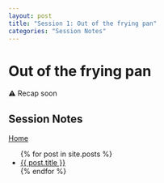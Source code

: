 ```yaml
---
layout: post
title: "Session 1: Out of the frying pan"
categories: "Session Notes"
---
```

# Out of the frying pan

⚠️ Recap soon

## Session Notes
<a href="{{ site.url }}">Home</a>

<ul>
  {% for post in site.posts %}
    <li>
      <a href="{{ post.url }}">{{ post.title }}</a>
    </li>
  {% endfor %}
</ul>
